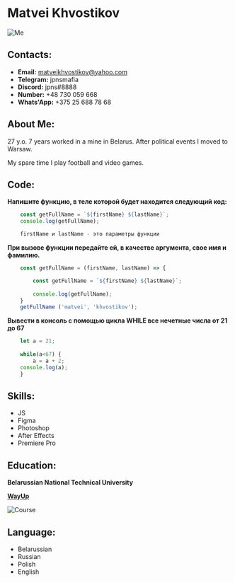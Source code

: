 <h1>Matvei Khvostikov</h1>

![Me](https://cdn.discordapp.com/attachments/852612021123678309/983464046726643762/1221.png "Me")

<h2>Contacts:</h2>

* **Email:** matveikhvostikov@yahoo.com
* **Telegram:** jpnsmafia
* **Discord:** jpns#8888
* **Number:** +48 730 059 668
* **Whats'App:** +375 25 688 78 68

<h2>About Me:</h2>
27 y.o. 
7 years worked in a mine in Belarus. After political events I moved to Warsaw.

My spare time I play football and video games.

<h2>Code:</h2>

**Напишите функцию, в теле которой будет находится следующий код:**

```javascript
    const getFullName = `${firstName} ${lastName}`;
    console.log(getFullName);

    firstName и lastName - это параметры функции
```
**При вызове функции передайте ей, в качестве аргумента, свое имя и фамилию.**

```javascript
    const getFullName = (firstName, lastName) => {

        const getFullName = `${firstName} ${lastName}`;
    
        console.log(getFullName);
    }
    getFullName ('matvei', 'khvostikov');
```
**Вывести в консоль с помощью цикла WHILE все нечетные числа от 21 до 67**

```javascript
    let a = 21;
    
    while(a<67) {
        a = a + 2;
    console.log(a);
    }
```
<h2>Skills:</h2>

* JS
* Figma
* Photoshop
* After Effects
* Premiere Pro

<h2>Education:</h2>

**Belarussian National Technical University**

[**WayUp**](https://wayup.in/cabinet/course18-2-wave)

![Course](https://media.discordapp.net/attachments/852612021123678309/983424861902893086/file.jpg "Course")

<h2>Language:</h2>

- Belarussian
- Russian
- Polish
- English

